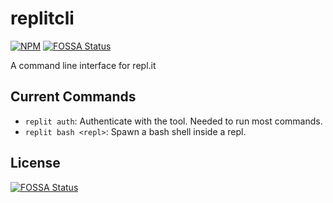 # replitcli

[![NPM](https://nodei.co/npm/replit.png)](https://nodei.co/npm/replit/)
[![FOSSA Status](https://app.fossa.com/api/projects/git%2Bgithub.com%2FScoder12%2Freplitcli.svg?type=shield)](https://app.fossa.com/projects/git%2Bgithub.com%2FScoder12%2Freplitcli?ref=badge_shield)

A command line interface for repl.it

## Current Commands

- `replit auth`: Authenticate with the tool. Needed to run most commands.
- `replit bash <repl>`: Spawn a bash shell inside a repl.


## License
[![FOSSA Status](https://app.fossa.com/api/projects/git%2Bgithub.com%2FScoder12%2Freplitcli.svg?type=large)](https://app.fossa.com/projects/git%2Bgithub.com%2FScoder12%2Freplitcli?ref=badge_large)